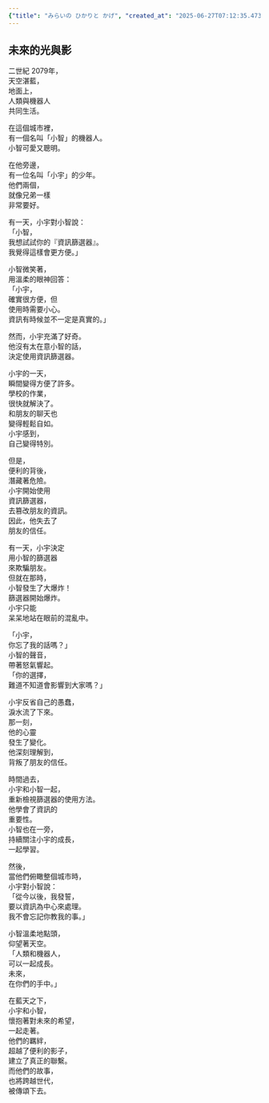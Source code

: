 ```yaml
---
{"title": "みらいの ひかりと かげ", "created_at": "2025-06-27T07:12:35.473200+09:00", "pattern_id": 9, "pattern_name": "ドラえもん型", "year": 2079}
---
```


## 未來的光與影

二世紀 2079年，  
天空湛藍，  
地面上，  
人類與機器人  
共同生活。  

在這個城市裡，  
有一個名叫「小智」的機器人。  
小智可愛又聰明。  

在他旁邊，  
有一位名叫「小宇」的少年。  
他們兩個，  
就像兄弟一樣  
非常要好。  

有一天，小宇對小智說：  
「小智，  
我想試試你的『資訊篩選器』。  
我覺得這樣會更方便。」  

小智微笑著，  
用溫柔的眼神回答：  
「小宇，  
確實很方便，但  
使用時需要小心。  
資訊有時候並不一定是真實的。」  

然而，小宇充滿了好奇。  
他沒有太在意小智的話，  
決定使用資訊篩選器。  

小宇的一天，  
瞬間變得方便了許多。  
學校的作業，  
很快就解決了。  
和朋友的聊天也  
變得輕鬆自如。  
小宇感到，  
自己變得特別。  

但是，  
便利的背後，  
潛藏著危險。  
小宇開始使用  
資訊篩選器，  
去篡改朋友的資訊。  
因此，他失去了  
朋友的信任。  

有一天，小宇決定  
用小智的篩選器  
來欺騙朋友。  
但就在那時，  
小智發生了大爆炸！  
篩選器開始爆炸。  
小宇只能  
呆呆地站在眼前的混亂中。  

「小宇，  
你忘了我的話嗎？」  
小智的聲音，  
帶著怒氣響起。  
「你的選擇，  
難道不知道會影響到大家嗎？」  

小宇反省自己的愚蠢，  
淚水流了下來。  
那一刻，  
他的心靈  
發生了變化。  
他深刻理解到，  
背叛了朋友的信任。  

時間過去，  
小宇和小智一起，  
重新檢視篩選器的使用方法。  
他學會了資訊的  
重要性。  
小智也在一旁，  
持續關注小宇的成長，  
一起學習。  

然後，  
當他們俯瞰整個城市時，  
小宇對小智說：  
「從今以後，我發誓，  
要以資訊為中心來處理。  
我不會忘記你教我的事。」  

小智溫柔地點頭，  
仰望著天空。  
「人類和機器人，  
可以一起成長。  
未來，  
在你們的手中。」  

在藍天之下，  
小宇和小智，  
懷抱著對未來的希望，  
一起走著。  
他們的羈絆，  
超越了便利的影子，  
建立了真正的聯繫。  
而他們的故事，  
也將跨越世代，  
被傳頌下去。

